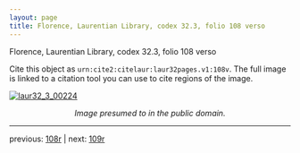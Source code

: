 ```yaml
---
layout: page
title: Florence, Laurentian Library, codex 32.3, folio 108 verso
---
```


Florence, Laurentian Library, codex 32.3, folio 108 verso

Cite this object as `urn:cite2:citelaur:laur32pages.v1:108v`.  The full image is linked to a citation tool you can use to cite regions of the image.

[![laur32_3_00224](http://www.homermultitext.org/iipsrv?IIIF=/project/homer/pyramidal/deepzoom/citelaur/laur32imgs/v1/laur32_3_00224.tif/full/800,/0/default.jpg)](http://www.homermultitext.org/ict2/?urn=urn:cite2:citelaur:laur32imgs.v1:laur32_3_00224) 

<p style="text-align: center; font-style: italic;">Image presumed to in the public domain.</p>

---

previous: [108r](../108r/) | next: [109r](../109r/)